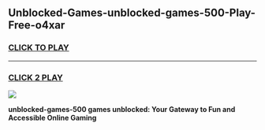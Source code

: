 
## Unblocked-Games-unblocked-games-500-Play-Free-o4xar
<h3>
<a href="https://premium76.site?title=unblocked-games-500&ref=18A1">CLICK TO PLAY</a></h3>
<hr>

<h3>
<a href="https://premium76.site?title=unblocked-games-500&ref=18A1">CLICK 2 PLAY</a>
  
</h3>

<a href="https://premium76.site?title=unblocked-games-500&ref=18A1"><img src="https://clearcache.store/games.png"></a>


**unblocked-games-500 games unblocked: Your Gateway to Fun and Accessible Online Gaming**
